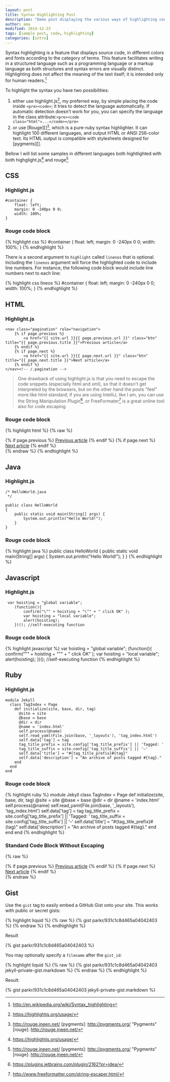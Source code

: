 ```yaml
---
layout: post
title: Syntax Highlighting Post
description: "Demo post displaying the various ways of highlighting code in Markdown."
author: ama
modified: 2014-12-23
tags: [sample post, code, highlighting]
categories: [intro]
---
```


Syntax highlighting is a feature that displays source code, in different colors and fonts according to the category of terms. This feature facilitates writing in a structured language such as a programming language or a markup language as both structures and syntax errors are visually distinct. Highlighting does not affect the meaning of the text itself; it is intended only for human readers.[^1]

[^1]: <http://en.wikipedia.org/wiki/Syntax_highlighting>

To highlight the syntax you have two possibilities:

1.  either use highlight.js[^2], my preferred way, by simple placing the code inside <code>&lt;pre&gt;&lt;code&gt;</code>; it tries to detect
the language automatically. If automatic detection doesn’t work for you, you can specify the language in the class attribute:<code>&lt;pre&gt;&lt;code class=&quot;html&quot;&gt;...&lt;/code&gt;&lt;/pre&gt;</code>
2.  or use [Rouge][][^3], which is a pure-ruby syntax highlighter.
It can highlight 100 different languages, and output HTML or ANSI 256-color text.  Its HTML output is compatible with stylesheets designed for [pygments][].

[^2]: <https://highlightjs.org/usage/>
[^3]: <http://rouge.jneen.net/>
[pygments]: http://pygments.org/ "Pygments"
[rouge]: http://rouge.jneen.net/

Bellow I will list some samples in different languages both hightlighted with both highglight.js[^2] and rouge[^3]

## CSS

### Highlight.js
<pre><code class="css">#container {
    float: left;
    margin: 0 -240px 0 0;
    width: 100%;
}
</code></pre>

### Rouge code block

{% highlight css %}
#container {
    float: left;
    margin: 0 -240px 0 0;
    width: 100%;
}
{% endhighlight %}

There is a second argument to `highlight` called `linenos` that is optional.
Including the `linenos` argument will force the highlighted code to include line
numbers. For instance, the following code block would include line numbers next
to each line:

{% highlight css lineos %}
#container {
    float: left;
    margin: 0 -240px 0 0;
    width: 100%;
}
{% endhighlight %}

## HTML

### Highlight.js
<pre><code class="html">&lt;nav class=&quot;pagination&quot; role=&quot;navigation&quot;&gt;
    {% if page.previous %}
        &lt;a href=&quot;{{ site.url }}{{ page.previous.url }}&quot; class=&quot;btn&quot; title=&quot;{{ page.previous.title }}&quot;&gt;Previous article&lt;/a&gt;
    {% endif %}
    {% if page.next %}
        &lt;a href=&quot;{{ site.url }}{{ page.next.url }}&quot; class=&quot;btn&quot; title=&quot;{{ page.next.title }}&quot;&gt;Next article&lt;/a&gt;
    {% endif %}
&lt;/nav&gt;&lt;!-- /.pagination --&gt;
</code></pre>

> One drawback of using highlight.js is that you need to escape the code snippets (especially html and xml), so that it doesn't get interpreted
by the browsers, but on the other hand the posts "feel" more like html standard; if you are using IntelliJ, like I am, you can use
the String Manipulation Plugin[^4], or FreeFormater[^5] is a great online tool also for code escaping

[^4]: <https://plugins.jetbrains.com/plugin/2162?pr=idea/>
[^5]: <http://www.freeformatter.com/string-escaper.html/>

### Rouge code block
{% highlight html %}
{% raw %}
<nav class="pagination" role="navigation">
    {% if page.previous %}
        <a href="{{ site.url }}{{ page.previous.url }}" class="btn" title="{{ page.previous.title }}">Previous article</a>
    {% endif %}
    {% if page.next %}
        <a href="{{ site.url }}{{ page.next.url }}" class="btn" title="{{ page.next.title }}">Next article</a>
    {% endif %}
</nav><!-- /.pagination -->
{% endraw %}
{% endhighlight %}


## Java

### Highlight.js
<pre><code class="java">/* HelloWorld.java
 */

public class HelloWorld
{
	public static void main(String[] args) {
		System.out.println("Hello World!");
	}
}
</code></pre>

### Rouge code block
{% highlight java %}
public class HelloWorld
{
	public static void main(String[] args) {
		System.out.println("Hello World!");
	}
}
{% endhighlight %}

## Javascript

### Highlight.js
<pre><code class="javascript"> var hoisting = "global variable";
    (function(){
        confirm("\"" + hoisting + "\"" + " click OK" );
        var hoisting = "local variable";
        alert(hoisting);
    })(); //self-executing function
</code></pre>

### Rouge code block
{% highlight javascript %}
 var hoisting = "global variable";
    (function(){
        confirm("\"" + hoisting + "\"" + " click OK" );
        var hoisting = "local variable";
        alert(hoisting);
    })(); //self-executing function
{% endhighlight %}

## Ruby

### Highlight.js
<pre><code class="ruby">module Jekyll
  class TagIndex < Page
    def initialize(site, base, dir, tag)
      @site = site
      @base = base
      @dir = dir
      @name = 'index.html'
      self.process(@name)
      self.read_yaml(File.join(base, '_layouts'), 'tag_index.html')
      self.data['tag'] = tag
      tag_title_prefix = site.config['tag_title_prefix'] || 'Tagged: '
      tag_title_suffix = site.config['tag_title_suffix'] || '&#8211;'
      self.data['title'] = "#{tag_title_prefix}#{tag}"
      self.data['description'] = "An archive of posts tagged #{tag}."
    end
  end
end
</code></pre>

### Rouge code block
{% highlight ruby %}
module Jekyll
  class TagIndex < Page
    def initialize(site, base, dir, tag)
      @site = site
      @base = base
      @dir = dir
      @name = 'index.html'
      self.process(@name)
      self.read_yaml(File.join(base, '_layouts'), 'tag_index.html')
      self.data['tag'] = tag
      tag_title_prefix = site.config['tag_title_prefix'] || 'Tagged: '
      tag_title_suffix = site.config['tag_title_suffix'] || '&#8211;'
      self.data['title'] = "#{tag_title_prefix}#{tag}"
      self.data['description'] = "An archive of posts tagged #{tag}."
    end
  end
end
{% endhighlight %}

### Standard Code Block Without Escaping

{% raw %}
<nav class="pagination" role="navigation">
    {% if page.previous %}
        <a href="{{ site.url }}{{ page.previous.url }}" class="btn" title="{{ page.previous.title }}">Previous article</a>
    {% endif %}
    {% if page.next %}
        <a href="{{ site.url }}{{ page.next.url }}" class="btn" title="{{ page.next.title }}">Next article</a>
    {% endif %}
</nav><!-- /.pagination -->
{% endraw %}

## Gist

Use the `gist` tag to easily embed a GitHub Gist onto your site. This works
with public or secret gists:

{% highlight liquid %}
{% raw %}
{% gist parkr/931c1c8d465a04042403 %}
{% endraw %}
{% endhighlight %}

Result

{% gist parkr/931c1c8d465a04042403 %}

You may optionally specify a `filename` after the `gist_id`:

{% highlight liquid %}
{% raw %}
{% gist parkr/931c1c8d465a04042403 jekyll-private-gist.markdown %}
{% endraw %}
{% endhighlight %}

Result:

{% gist parkr/931c1c8d465a04042403 jekyll-private-gist.markdown %}
